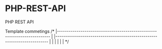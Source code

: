 # PHP-REST-API
PHP REST API


Template commetings
/*
|--------------------------------------------------------------------------
| 
|--------------------------------------------------------------------------
|
| 
| 
| 
|
|
*/





